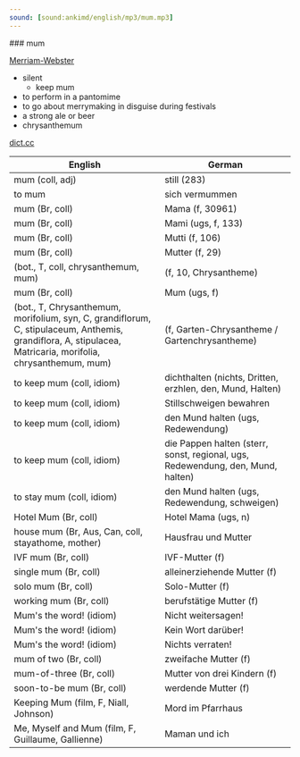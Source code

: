 ```yaml
---
sound: [sound:ankimd/english/mp3/mum.mp3]
---
```


\### mum

[Merriam-Webster](https://www.merriam-webster.com/dictionary/mum)

- silent
    - keep mum
- to perform in a pantomime
- to go about merrymaking in disguise during festivals
- a strong ale or beer
- chrysanthemum

[dict.cc](https://www.dict.cc/mum)

| English        | German       |
| -------------- | ------------ |
| mum (coll, adj) | still (283) |
| to mum | sich vermummen |
| mum (Br, coll) | Mama (f, 30961) |
| mum (Br, coll) | Mami (ugs, f, 133) |
| mum (Br, coll) | Mutti (f, 106) |
| mum (Br, coll) | Mutter (f, 29) |
|  (bot., T, coll, chrysanthemum, mum) |  (f, 10, Chrysantheme) |
| mum (Br, coll) | Mum (ugs, f) |
|  (bot., T, Chrysanthemum, morifolium, syn, C, grandiflorum, C, stipulaceum, Anthemis, grandiflora, A, stipulacea, Matricaria, morifolia, chrysanthemum, mum) |  (f, Garten-Chrysantheme / Gartenchrysantheme) |
| to keep mum (coll, idiom) | dichthalten (nichts, Dritten, erzhlen, den, Mund, Halten) |
| to keep mum (coll, idiom) | Stillschweigen bewahren |
| to keep mum (coll, idiom) | den Mund halten (ugs, Redewendung) |
| to keep mum (coll, idiom) | die Pappen halten (sterr, sonst, regional, ugs, Redewendung, den, Mund, halten) |
| to stay mum (coll, idiom) | den Mund halten (ugs, Redewendung, schweigen) |
| Hotel Mum (Br, coll) | Hotel Mama (ugs, n) |
| house mum (Br, Aus, Can, coll, stayathome, mother) | Hausfrau und Mutter |
| IVF mum (Br, coll) | IVF-Mutter (f) |
| single mum (Br, coll) | alleinerziehende Mutter (f) |
| solo mum (Br, coll) | Solo-Mutter (f) |
| working mum (Br, coll) | berufstätige Mutter (f) |
| Mum's the word! (idiom) | Nicht weitersagen! |
| Mum's the word! (idiom) | Kein Wort darüber! |
| Mum's the word! (idiom) | Nichts verraten! |
| mum of two (Br, coll) | zweifache Mutter (f) |
| mum-of-three (Br, coll) | Mutter von drei Kindern (f) |
| soon-to-be mum (Br, coll) | werdende Mutter (f) |
| Keeping Mum (film, F, Niall, Johnson) | Mord im Pfarrhaus |
| Me, Myself and Mum (film, F, Guillaume, Gallienne) | Maman und ich |
